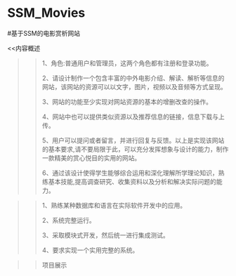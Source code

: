 # SSM_Movies

#基于SSM的电影赏析网站

<<内容概述

>>1、角色:普通用户和管理员，这两个角色都有注册和登录功能。
>>
>>2、请设计制作一个包含丰富的中外电影介绍、解读、解析等信息的网站，该网站的资源可以以文字，图片，视频以及音频等方式呈现。
>>
>>3、网站的功能至少实现对网站资源的基本的增删改查的操作。
>>
>>4、网站中也可以提供类似资源以及推荐信息的链接，信息下载与上传。
>>
>>5、用户可以提问或者留言，并进行回复与反馈。以上是实现该网站的基本要求,请不要局限于此，可以充分发挥想象与设计的能力，制作一款精美的赏心悦目的实用的网站。
>>
>>6、通过该设计使得学生能够综合运用和深化理解所学理论知识，熟练基本技能,提高调查研究、收集资料以及分析和解决实际问题的能力。

>>1、熟练某种数据库和语言在实际软件开发中的应用。
>>
>>2、系统完整运行。
>>
>>3、采取模块式开发，然后统一进行集成测试。
>>
>>4、要求实现一个实用完整的系统。

>>项目展示


